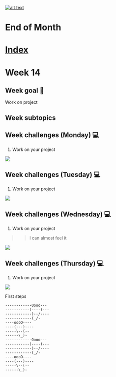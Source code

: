 <a href="https://www.core-code.io/">

![alt text](https://uploads-ssl.webflow.com/5eb2f56932c3562feab232e3/5f73550d00249e7e96c9f3de_Logo.png "corecodeio")

</a>

# End of Month

# [Index](/README.md)

# Week 14

## Week goal 🏁

<p>Work on project</p>

## Week subtopics

## Week challenges (Monday) 💻

1. Work on your project

<img src="https://media2.giphy.com/media/BpGWitbFZflfSUYuZ9/giphy.gif?cid=ecf05e47z6s8ihizn95ou6hmly2qks3xs6lsg6kcx9vx50fy&rid=giphy.gif&ct=g"/>

## Week challenges (Tuesday) 💻

1. Work on your project

<img src="https://media.giphy.com/media/R2m2NzVxQ3pbG/giphy.gif"/>

## Week challenges (Wednesday) 💻

1. Work on your project

>>I can almost feel it

<img src="https://media4.giphy.com/media/P4FUxTNsHMU1ArTI21/giphy.gif?cid=ecf05e47dos9eckoo2ngf8dsu2qa8atcpke0plw6x8i6rhyv&rid=giphy.gif&ct=g"/>

## Week challenges (Thursday) 💻

1. Work on your project

<img src="https://media2.giphy.com/media/mIZ9rPeMKefm0/giphy.gif?cid=ecf05e47dvyzdgdqs4x39f3bcu4x21ruchx16fc35h48zxw9&rid=giphy.gif&ct=g"/>

First steps

```
------------Oooo--- 
-----------(----)---
------------)--/----
------------(_/-
----oooO----
----(---)----
-----\--(--
------\_)-
------------Oooo---
-----------(----)---
------------)--/----
------------(_/-
----oooO----
----(---)----
-----\--(--
------\_)-

```